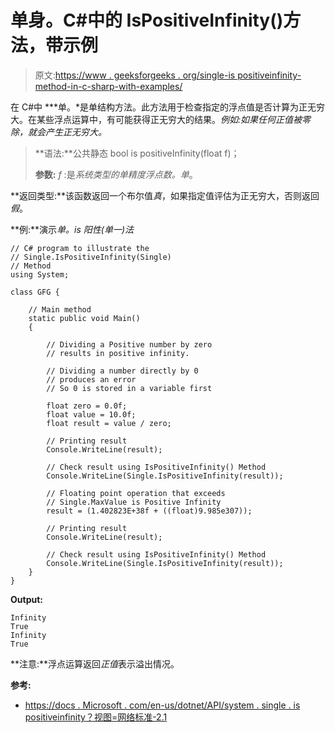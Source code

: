 # 单身。C#中的 IsPositiveInfinity()方法，带示例

> 原文:[https://www . geeksforgeeks . org/single-is positiveinfinity-method-in-c-sharp-with-examples/](https://www.geeksforgeeks.org/single-ispositiveinfinity-method-in-c-sharp-with-examples/)

在 C#中 ***单。*是单结构方法。此方法用于检查指定的浮点值是否计算为正无穷大。在某些浮点运算中，有可能获得正无穷大的结果。*例如:*如果任何正值被零除，就会产生正无穷大。**

> **语法:**公共静态 bool is positiveInfinity(float f)；
> 
> **参数:**
> *f* :是*系统类型的单精度浮点数。单*。

**返回类型:**该函数返回一个布尔值*真*，如果指定值评估为正无穷大，否则返回*假*。

**例:**演示*单。is 阳性(单一)法*

```
// C# program to illustrate the
// Single.IsPositiveInfinity(Single)
// Method
using System;

class GFG {

    // Main method
    static public void Main()
    {

        // Dividing a Positive number by zero
        // results in positive infinity.

        // Dividing a number directly by 0
        // produces an error
        // So 0 is stored in a variable first

        float zero = 0.0f;
        float value = 10.0f;
        float result = value / zero;

        // Printing result
        Console.WriteLine(result);

        // Check result using IsPositiveInfinity() Method
        Console.WriteLine(Single.IsPositiveInfinity(result));

        // Floating point operation that exceeds
        // Single.MaxValue is Positive Infinity
        result = (1.402823E+38f + ((float)9.985e307));

        // Printing result
        Console.WriteLine(result);

        // Check result using IsPositiveInfinity() Method
        Console.WriteLine(Single.IsPositiveInfinity(result));
    }
}
```

**Output:**

```
Infinity
True
Infinity
True

```

**注意:**浮点运算返回*正值*表示溢出情况。

**参考:**

*   [https://docs . Microsoft . com/en-us/dotnet/API/system . single . is positiveinfinity？视图=网络标准-2.1](https://docs.microsoft.com/en-us/dotnet/api/system.single.ispositiveinfinity?view=netstandard-2.1)